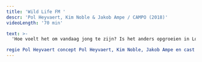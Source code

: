 ```yaml
---
title: 'Wild Life FM '
descr: 'Pol Heyvaert, Kim Noble & Jakob Ampe / CAMPO (2018)'
videoLength: '70 min'

text: >-
  'Hoe voelt het om vandaag jong te zijn? Is het anders opgroeien in Londen dan in Gent? Welke kronkels zitten er in een tienerhoofd? En welke impact heeft (vooral) verdrietige muziek op de jonge generatie?Een grappige, brutale en pijnlijk eerlijke live radio-voorstelling die een inkijk geeft in het intense en vaak verwarrende tienerleven. Met zelfgeschreven nummers en soundbites uit het dagelijkse bestaan brengen vijf jongeren een coming of age verhaal van de volgende generatie.Regisseur Pol Heyvaert (CAMPO), theatermaker en Brits enfant terrible Kim Noble, en Jakob Ampe (The Germans) slaan voor de tweede keer de handen in elkaar. Eerder maakten ze al Wild Life, waarbij ze samenwerkten met 10 jonge singer-songwriters uit Norfolk & Norwich. Verder werkend op de erfenis van Wild Life, creëren ze nu een FM-versie.

regie Pol Heyvaert concept Pol Heyvaert, Kim Noble, Jakob Ampe en cast muziek Jakob Ampe dramaturgie Anne Stoffels productie CAMPO arts centre Gent, Unicorn Theatre London, Norfolk & Norwich Festival coproductie Gessnerallee Zürich met dank aan William GalinskyORIGINELE CAST (Londen, januari 2018): Tynet Adewole, Mikey Arhin-Acquaah, Megan Blair, Justin Campbell, Noah Horne, Malachi Alfred Lecky, Maria Olejnik, Oriana Page & Poppy ReadCAST Gent: Tynet Adewole, Justin Campbell, Anthea Demoen, Noah Horne, Malachi Alfred Lecky, Poppy Read, Iva Donckers & Deniz YavuzDe cast varieert per stad, en wordt telkens aangevuld met lokale spelers (meer info: [https://wildlifefm.org](https://wildlifefm.org))'
---
```

